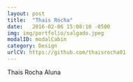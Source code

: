 ```yaml
---
layout: post
title:  "Thais Rocha"
date:   2016-02-06 15:08:10 -0500
img: img/portfolio/salgado.jpeg
modalID: modalCabin
category: Design
urlCV: https://github.com/thaisrocha01
---
```

Thais Rocha
Aluna
